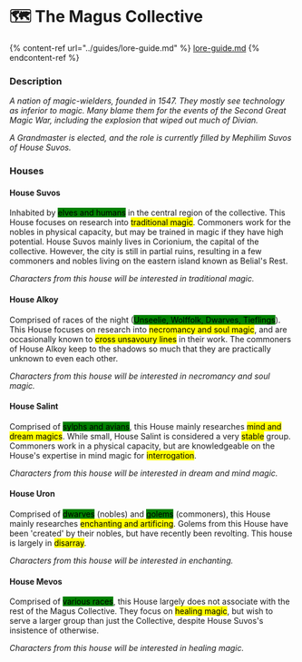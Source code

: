 # 🗺 The Magus Collective

{% content-ref url="../guides/lore-guide.md" %}
[lore-guide.md](../guides/lore-guide.md)
{% endcontent-ref %}

### Description

_A nation of magic-wielders, founded in 1547. They mostly see technology as inferior to magic. Many blame them for the events of the Second Great Magic War, including the explosion that wiped out much of Divian._

_A Grandmaster is elected, and the role is currently filled by Mephilim Suvos of House Suvos._

### Houses

#### House Suvos

Inhabited by <mark style="background-color:green;">elves and humans</mark> in the central region of the collective. This House focuses on research into <mark style="background-color:yellow;">traditional magic</mark>. Commoners work for the nobles in physical capacity, but may be trained in magic if they have high potential. House Suvos mainly lives in Corionium, the capital of the collective. However, the city is still in partial ruins, resulting in a few commoners and nobles living on the eastern island known as Belial's Rest.

_Characters from this house will be interested in traditional magic._

#### House Alkoy

Comprised of races of the night (<mark style="background-color:green;">Unseelie, Wolffolk, Dwarves, Tieflings</mark>). This House focuses on research into <mark style="background-color:yellow;">necromancy and soul magic</mark>, and are occasionally known to <mark style="background-color:yellow;">cross unsavoury lines</mark> in their work. The commoners of House Alkoy keep to the shadows so much that they are practically unknown to even each other.

_Characters from this house will be interested in necromancy and soul magic._

#### House Salint

Comprised of <mark style="background-color:green;">sylphs and avians</mark>, this House mainly researches <mark style="background-color:yellow;">mind and dream magics</mark>. While small, House Salint is considered a very <mark style="background-color:yellow;">stable</mark> group. Commoners work in a physical capacity, but are knowledgeable on the House's expertise in mind magic for <mark style="background-color:yellow;">interrogation</mark>.

_Characters from this house will be interested in dream and mind magic._

#### House Uron

Comprised of <mark style="background-color:green;">dwarves</mark> (nobles) and <mark style="background-color:green;">golems</mark> (commoners), this House mainly researches <mark style="background-color:yellow;">enchanting and artificing</mark>. Golems from this House have been 'created' by their nobles, but have recently been revolting. This house is largely in <mark style="background-color:yellow;">disarray</mark>.

_Characters from this house will be interested in enchanting._

#### House Mevos

Comprised of <mark style="background-color:green;">various races</mark>, this House largely does not associate with the rest of the Magus Collective. They focus on <mark style="background-color:yellow;">healing magic</mark>, but wish to serve a larger group than just the Collective, despite House Suvos's insistence of otherwise.

_Characters from this house will be interested in healing magic._
